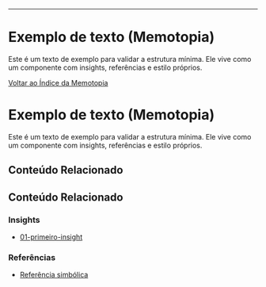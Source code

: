 ---
# Exemplo de texto (Memotopia)

Este é um texto de exemplo para validar a estrutura mínima.
Ele vive como um componente com insights, referências e estilo próprios.

[Voltar ao Índice da Memotopia](../../INDEX.md)

# Exemplo de texto (Memotopia)

Este é um texto de exemplo para validar a estrutura mínima.
Ele vive como um componente com insights, referências e estilo próprios.

## Conteúdo Relacionado


## Conteúdo Relacionado

<!-- RELATED_CONTENT_START -->
### Insights
*   [01-primeiro-insight](./insights/01-primeiro-insight.md)
### Referências
*   [Referência simbólica](./referencias/ref1.md)
<!-- RELATED_CONTENT_END -->


